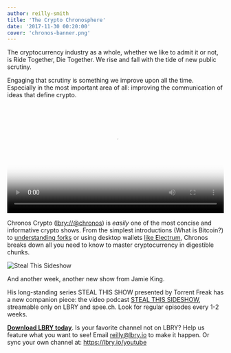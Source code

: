 ```yaml
---
author: reilly-smith
title: 'The Crypto Chronosphere'
date: '2017-11-30 00:20:00'
cover: 'chronos-banner.png'
---
```

The cryptocurrency industry as a whole, whether we like to admit it or not, is Ride Together, Die Together. We rise and fall with the tide of new public scrutiny.

Engaging that scrutiny is something we improve upon all the time. Especially in the most important area of all: improving the communication of ideas that define crypto.

<video width="100%" controls poster="https://spee.ch/f2ba960389bdbe207da50a92e0806188ae87446f/What-is-Bitcoin.png" src="https://spee.ch/b56ff87d0e07341aecd35376c959f76d582101e1/whatisbitcoin.mp4"/></video>

Chronos Crypto ([lbry://@chronos](https://open.lbry.io/%40chronos)) is *easily* one of the most concise and informative crypto shows. From the simplest introductions (What is Bitcoin?) to [understanding forks](https://open.lbry.io/fork#c67fd5f39ab3db9fa9c2660692a4fce21dd743d7) or using desktop wallets [like Electrum](https://open.lbry.io/gettingstartedwithelectrum#d2403438d37b8501268e4fb982ad8c1ef55430b0), Chronos breaks down all you need to know to master cryptocurrency in digestible chunks.

![Steal This Sideshow](/img/news/stss-inline.png)

And another week, another new show from Jamie King.

His long-standing series STEAL THIS SHOW presented by Torrent Freak has a new companion piece: the video podcast [STEAL THIS SIDESHOW](https://open.lbry.io/%40stealthisshow), streamable only on LBRY and spee.ch. Look for regular episodes every 1-2 weeks.

**[Download LBRY today](https://lbry.io/get)**. Is your favorite channel not on LBRY? Help us feature what you want to see! Email [reilly@lbry.io](mailto:reilly@lbry.io) to make it happen. Or sync your own channel at: https://lbry.io/youtube
